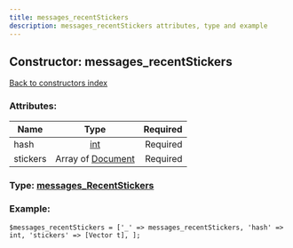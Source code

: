 ```yaml
---
title: messages_recentStickers
description: messages_recentStickers attributes, type and example
---
```

## Constructor: messages\_recentStickers  
[Back to constructors index](index.md)



### Attributes:

| Name     |    Type       | Required |
|----------|:-------------:|---------:|
|hash|[int](../types/int.md) | Required|
|stickers|Array of [Document](../types/Document.md) | Required|



### Type: [messages\_RecentStickers](../types/messages_RecentStickers.md)


### Example:

```
$messages_recentStickers = ['_' => messages_recentStickers, 'hash' => int, 'stickers' => [Vector t], ];
```